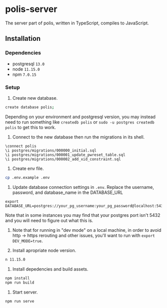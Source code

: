 # polis-server

The server part of polis, written in TypeScript, compiles to JavaScript.

## Installation

### Dependencies

* postgresql `13.0`
* node `11.15.0`
* npm `7.0.15`

### Setup

1. Create new database.

```sh
create database polis;
```

Depending on your environment and postgresql version, you may instead need to
run something like `createdb polis` or `sudo -u postgres createdb polis` to get
this to work.

1. Connect to the new database then run the migrations in its shell.

```
\connect polis
\i postgres/migrations/000000_initial.sql
\i postgres/migrations/000001_update_pwreset_table.sql
\i postgres/migrations/000002_add_xid_constraint.sql
```

1. Create env file.

```sh
cp .env.example .env
```

1. Update database connection settings in `.env`. Replace the username,
password, and database_name in the DATABASE_URL

```
export DATABASE_URL=postgres://your_pg_username:your_pg_password@localhost:5432/your_pg_database_name
```

Note that in some instances you may find that your postgres port isn't 5432 and
you will need to figure out what this is.

1. Note that for running in "dev mode" on a local machine, in order to avoid
http -> https rerouting and other issues, you'll want to run with
`export DEV_MODE=true`.

1. Install apropriate node version.

```sh
n 11.15.0
```

1. Install depedencies and build assets.

```sh
npm install
npm run build
```

1. Start server.

```sh
npm run serve
```
